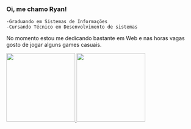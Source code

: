 ### Oi, me chamo Ryan!
    
    -Graduando em Sistemas de Informações
    -Cursando Técnico em Desenvolvimento de sistemas

  No momento estou me dedicando bastante em Web e nas horas vagas gosto de jogar alguns games casuais.
<br>
<div align="left">
  <a href="https://github.com/Ryrden">
  <img height="180em" src="https://github-readme-stats.vercel.app/api?username=Ryrden&show_icons=true&theme=dark"/>
  <img height="180em" src="https://github-readme-stats.vercel.app/api/top-langs/?username=Ryrden&layout=compact&langs_count=7&theme=dark"/>
</div>
